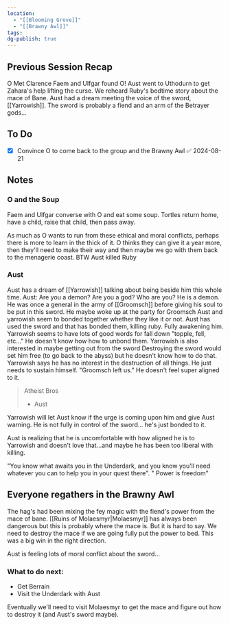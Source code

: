 ```yaml
---
location:
  - "[[Blooming Grove]]"
  - "[[Brawny Awl]]"
tags: 
dg-publish: true
---
```

## Previous Session Recap
O Met Clarence
Faem and Ulfgar found O!
Aust went to Uthodurn to get Zahara's help lifting the curse.
We reheard Ruby's bedtime story about the mace of Bane. 
Aust had a dream meeting the voice of the sword, [[Yarrowish]]. The sword is probably a fiend and an arm of the Betrayer gods...
## To Do
- [x] Convince O to come back to the group and the Brawny Awl ✅ 2024-08-21
## Notes
### O and the Soup
Faem and Ulfgar converse with O and eat some soup. 
Tortles return home, have a child, raise that child, then pass away.

As much as O wants to run from these ethical and moral conflicts, perhaps there is more to learn in the thick of it. 
O thinks they can give it a year more, then they'll need to make their way and then maybe we go with them back to the menagerie coast. 
BTW Aust killed Ruby
### Aust
Aust has a dream of [[Yarrowish]] talking about being beside him this whole time.
Aust: Are you a demon? Are you a god? Who are you?
	He is a demon. He was once a general in the army of [[Groomsch]] before giving his soul to be put in this sword.
	He maybe woke up at the party for Groomsch
Aust and yarrowish seem to bonded together whether they like it or not.
	Aust has used the sword and that has bonded them, killing ruby. Fully awakening him.
	Yarrowish seems to have lots of good words for fall down "topple, fell, etc..."
	He doesn't know how how to unbond them. Yarrowish is also interested in maybe getting out from the sword
		Destroying the sword would set him free (to go back to the abyss) but he doesn't know how to do that. 
Yarrowish says he has no interest in the destruction of all things. He just needs to sustain himself. "Groomsch left us." He doesn't feel super aligned to it.
> Atheist Bros 
> - Aust

Yarrowish will let Aust know if the urge is coming upon him and give Aust warning. He is not fully in control of the sword... he's just bonded to it. 

Aust is realizing that he is uncomfortable with how aligned he is to Yarrowish and doesn't love that...and maybe he has been too liberal with killing. 

"You know what awaits you in the Underdark, and you know you'll need whatever you can to help you in your quest there". " Power is freedom"

## Everyone regathers in the Brawny Awl
The hag's had been mixing the fey magic with the fiend's power from the mace of bane. [[Ruins of Molaesmyr|Molaesmyr]] has always been dangerous but this is probably where the mace is. But it is hard to say. We need to destroy the mace if we are going fully put the power to bed. This was a big win in the right direction.

Aust is feeling lots of moral conflict about the sword...

### What to do next:
- Get Berrain
- Visit the Underdark with Aust

Eventually we'll need to visit Molaesmyr to get the mace and figure out how to destroy it (and Aust's sword maybe).
